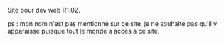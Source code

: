 Site pour dev web R1.02.

ps : mon nom n'est pas mentionné sur ce site, je ne souhaite pas qu'il y apparaisse puisque tout le monde a accès à ce site.
